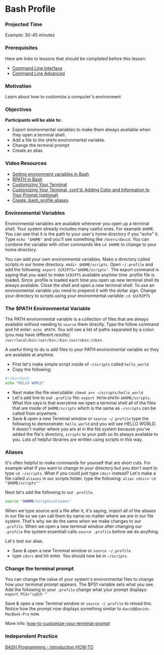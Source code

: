 # Bash Profile

### Projected Time

Example: 30-45 minutes

### Prerequisites

Here are links to lessons that should be completed before this lesson:

- [Command Line Interface](https://github.com/Techtonica/curriculum/blob/master/command-line/command-line-interface.md)
- [Command Line Advanced](https://github.com/Techtonica/curriculum/blob/master/command-line/command-line-advanced.md)

### Motivation

Learn about how to customize a computer's environment 

### Objectives

**Participants will be able to:**.
- Export environmental variables to make them always available when they open a terminal shell.
- Add a file to the `$PATH` environmental variable.
- Change the terminal prompt
- Create an alias 

### Video Resources
- [Setting environment variables in Bash](https://youtu.be/5iWhQWVXosU)
- [$PATH in Bash](https://youtu.be/rJMFxIbDe-g)
- [Customizing Your Terminal](https://youtu.be/vDOVEDl2z84)
- [Customizing Your Terminal, cont'd: Adding Color and Information to Your Prompt (optional)](https://youtu.be/LXgXV7YmSiU)
- [Create .bash_profile aliases](https://youtu.be/0liXeoADU6A)

### Environmental Variables
Environmental variables are available whenever you open up a terminal shell. Your system
already includes many useful ones. For example `$HOME`. You can see that it is the path to 
your user's home directory if you "echo" it. Type `echo "$HOME"` and you'll see something like `/Users/david`. 
You can combine the variable with other commands like `cd $HOME` to change to your home directory. 

You can add your own environmental variables. 
Make a directory called scripts in our home directory. `mkdir $HOME/scripts`. 
Open `~/.profile` and add the following: `export SCRIPTS="$HOME/scripts"`. 
The export command is saying that you want to make `SCRIPTS` available anytime time .profile file is loaded. Since
.profile is loaded each time you open up new terminal shell its always available.
Close the shell and open a new terminal shell. 
To use an environmental variable you need to  prepend it with the dollar sign. 
Change your directory to scripts using your environmental variable: `cd $SCRIPTS`

### The $PATH Environmental Variable

The PATH environmental variable is a collection of files that are always available without needing to `source`
them directly. Type the follow command and hit enter: `echo $PATH`.
You will see a list of paths separated by a colon (you may have different results):
`/usr/local/bin:/usr/bin:/bin:/usr/sbin:/sbin`. 

A useful thing to do is add files to your PATH environmental variable so they are available at anytime.
- First let's make simple script inside of `~/scripts` called `hello_world`
- Copy the following:
```bash
#!/bin/bash
echo "HELLO WORLD"
```
- Next make the file executable: `chmod a+x ~/scripts/hello_world`
- Let's add line to our `.profile` file: `export PATH=$PATH:$HOME/scripts`. What this says is that everytime we open
a terminal shell all of the files that are inside of `$HOME/scripts` which is the same as `~/scripts` can be called
from anywhere. 
- Save & open a new Terminal window or `source ~/.profile`
type the following to demonstrate: `hello_world` and you will see HELLO WORLD. It doesn't matter where you are at in
the file system because you've added the file's directory, `scripts` to your path so its always available to you. Lots
of helpful libraries are written using scripts in this way.

### Aliases

It's often helpful to make commands for yourself that are short cuts. For example what if you want to change to
your directory but you don't want to type `cd ~/scripts`. What if you could just type `cdscr` instead? Let's make a file
called `aliases` in our scripts folder. 
type the following:
`alias cdscr='cd "$HOME/scripts"'`

Next let's add the following to our `.profile`. 
```bash
source "$HOME/scripts/aliases"
```
When we type source and a file after it, it's saying, import all of the aliases in our file so we can call them
by name no matter where we are in our file system. That's why we do the same when we make changes to our `.profile`. 
When we open a new terminal window after changing our `.profile` the system essentiall calls `source .profile` before
we do anything. 

Let's test our alias.
- Save & open a new Terminal window or `source ~/.profile` 
- type `cdsrc` and hit enter. You should now be in `~/scripts`


### Change the terminal prompt
You can change the value of your system's environmental files to change how your termimal prompt appears.
The $PS1 variable sets what you see. 
Add the following to your `.profile` change what your prompt displays: `export PS1="\u@\h "`

Save & open a new Terminal window or `source ~/.profile` to reload this. Notice how the prompt now displays 
something simliar to `david@Davids-MacBook-Pro` now.

More info: [how-to-customize-your-terminal-prompt](http://osxdaily.com/2006/12/11/how-to-customize-your-terminal-prompt/)


### Independent Practice
[BASH Programming - Introduction HOW-TO](http://tldp.org/HOWTO/Bash-Prog-Intro-HOWTO.html)



